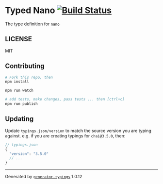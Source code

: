 # Typed Nano  [![Build Status](https://travis-ci.org/mateusnroll/typed-nano.svg?branch=master)](https://travis-ci.org/mateusnroll/typed-nano)


The type definition for [`nano`](git://github.com/dscape/nano.git)

## LICENSE

MIT

## Contributing

```sh
# Fork this repo, then
npm install

npm run watch

# add tests, make changes, pass tests ... then [ctrl+c]
npm run publish
```

## Updating

Update `typings.json/version` to match the source version you are typing against.
e.g. if you are creating typings for `chai@3.5.0`, then:

```js
// typings.json
{
  "version": "3.5.0"
  // ...
}
```

----

Generated by [`generator-typings`](https://github.com/typings/generator-typings) 1.0.12
